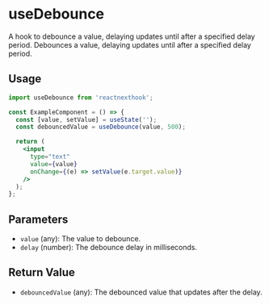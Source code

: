 # useDebounce

A hook to debounce a value, delaying updates until after a specified delay period.
Debounces a value, delaying updates until after a specified delay period.

## Usage

```jsx
import useDebounce from 'reactnexthook';

const ExampleComponent = () => {
  const [value, setValue] = useState('');
  const debouncedValue = useDebounce(value, 500);

  return (
    <input
      type="text"
      value={value}
      onChange={(e) => setValue(e.target.value)}
    />
  );
};


```

## Parameters

- `value` (any): The value to debounce.
- `delay` (number): The debounce delay in milliseconds.

## Return Value

- `debouncedValue` (any): The debounced value that updates after the delay.

